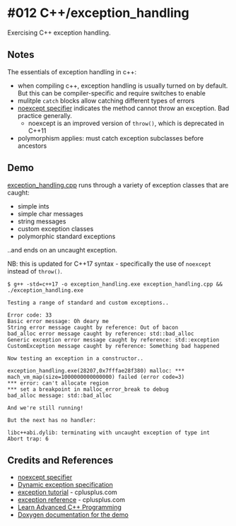 # #012 C++/exception_handling

Exercising C++ exception handling.

## Notes

The essentials of exception handling in c++:

* when compiling c++, exception handling is usually turned on by default. But this can be compiler-specific and require switches to enable
* mulitple `catch` blocks allow catching different types of errors
* [noexcept specifier](https://en.cppreference.com/w/cpp/language/noexcept_spec) indicates the method cannot throw an exception. Bad practice generally.
    * noexcept is an improved version of `throw()`, which is deprecated in C++11
* polymorphism applies: must catch exception subclasses before ancestors


## Demo

[exception_handling.cpp](./exception_handling.cpp) runs through a variety of exception classes that are caught:

* simple ints
* simple char messages
* string messages
* custom exception classes
* polymorphic standard exceptions

..and ends on an uncaught exception.

NB: this is updated for C++17 syntax - specifically the use of `noexcept` instead of `throw()`.

    $ g++ -std=c++17 -o exception_handling.exe exception_handling.cpp && ./exception_handling.exe

    Testing a range of standard and custom exceptions..

    Error code: 33
    Basic error message: Oh deary me
    String error message caught by reference: Out of bacon
    bad_alloc error message caught by reference: std::bad_alloc
    Generic exception error message caught by reference: std::exception
    CustomException message caught by reference: Something bad happened

    Now testing an exception in a constructor..

    exception_handling.exe(28207,0x7fffae28f380) malloc: *** mach_vm_map(size=1000000000000000) failed (error code=3)
    *** error: can't allocate region
    *** set a breakpoint in malloc_error_break to debug
    bad_alloc message: std::bad_alloc

    And we're still running!

    But the next has no handler:

    libc++abi.dylib: terminating with uncaught exception of type int
    Abort trap: 6


## Credits and References

* [noexcept specifier](https://en.cppreference.com/w/cpp/language/noexcept_spec)
* [Dynamic exception specification](https://en.cppreference.com/w/cpp/language/except_spec)
* [exception tutorial](http://www.cplusplus.com/doc/tutorial/exceptions/) - cplusplus.com
* [exception reference](http://www.cplusplus.com/reference/exception/exception/) - cplusplus.com
* [Learn Advanced C++ Programming](https://www.udemy.com/learn-advanced-c-programming/)
* [Doxygen documentation for the demo](https://codingkata.tardate.com/cpp/exception_handling/doc/html/)
